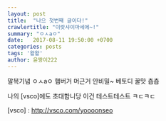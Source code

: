 ```yaml
---
layout: post
title:  "나으 첫번째 글이다!"
crawlertitle: "이랏샤이마세에~!"
summary: "ㅇㅅaㅇ"
date:   2017-08-11 19:50:00 +0700
categories: posts
tags: '왈왈'
author: 윤짱이222
---
```

말복기념 ㅇㅅaㅇ 햄버거 머근거 안비밀~ 베토디 꿀맛 춉춉

나의 [vsco]에도 초대함니당 이건 테스트테스트 ㅋㄷㅋㄷ

[vsco] : http://vsco.com/yoooonseo


